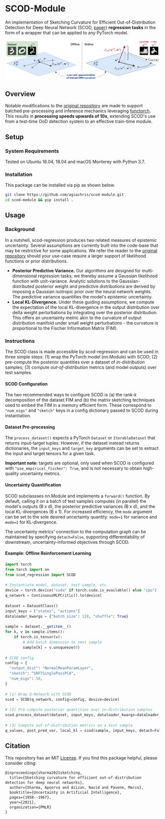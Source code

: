 # SCOD-Module
An implementation of Sketching Curvature for Efficient Out-of-Distribution Detection for Deep Neural Network (SCOD, [paper](https://arxiv.org/abs/2102.12567)) **regression tasks** in the form of a wrapper that can be applied to any PyTorch model.

![Figure](figures/scod_figure.png)


## Overview
Notable modifications to the [original repository](https://github.com/StanfordASL/SCOD) are made to support batched pre-processing and inference mechanics leveraging [functorch](https://pytorch.org/functorch/stable/). 
This results in **processing speeds upwards of 10x**, extending SCOD's use from a test-time OoD detection system to an effective train-time module.


## Setup

### System Requirements
Tested on Ubuntu 16.04, 18.04 and macOS Monterey with Python 3.7.

### Installation
This package can be installed via pip as shown below.

```bash
git clone https://github.com/agiachris/scod-module.git
cd scod-module && pip install .
```


## Usage

### Background
In a nutshell, scod-regression produces two related measures of epistemic uncertainty. 
Several assumptions are currently built into the code-base that may be restrictive for some applications.
We refer the reader to the [original repository](https://github.com/StanfordASL/SCOD) should your use-case require a larger support of likelihood functions or prior distributions.
- **Posterior Predictive Variance.** 
Our algorithms are designed for multi-dimensional regression tasks; we thereby assume a Gaussian likelihood function with unit-variance. 
Analytic solutions to the Gaussian-distributed posterior weight and predictive distributions are derived by imposing a Gaussian isotropic prior over the neural network weights.
The predictive variance quantifies the model's epistemic uncertainty.
- **Local KL-Divergence.**
Under these guiding assumptions, we compute the expectation of the local KL-divergence in the output distribution over delta weight perturbations by integrating over the posterior distribution. 
This offers an uncertainty metric akin to the curvature of output distribution manifold under small weight perturbations - the curvature is proportional to the Fischer Information Matrix (FIM). 

### Instructions
The SCOD class is made accessible by scod-regression and can be used in three simple steps: (1) wrap the PyTorch model (nn.Module) with SCOD; (2) pre-compute the posterior quantities over a dataset of *in-distribution* samples; (3) compute *out-of-distribution* metrics (and model outputs) over test samples.

#### SCOD Configuration
The two recommended ways to configure SCOD is (a) the rank-*k* decomposition of the dataset FIM and (b) the matrix sketching techniques used to embed the FIM in a memory efficient form.
These correspond to `"num_eigs"` and `"sketch"` keys in a config dictionary passed to SCOD during instantiation.

#### Dataset Pre-processing
The `process_dataset()` expects a PyTorch `Dataset` or `IterableDataset` that returns input-target tuples. 
However, if the dataset instead returns dictionaries, the `input_keys` and `target_key` arguments can be set to extract the input and target tensors for a given task.

**Important note:** targets are optional, only used when SCOD is configured with `"use_empirical_fischer": True`, and is not necessary to obtain high-quality uncertainty metrics.

#### Uncertainty Quantification
SCOD subclassses nn.Module and implements a `forward()` function. 
By default, calling it on a batch of test samples computes (in parallel) the model's outputs (B x d), the posterior predictive variances (B x d), and the local KL-divergences (B x 1). For increased efficiency, the `mode` argument can be set to the sole desired uncertainty quantity: `mode=1` for variance and `mode=2` for KL-divergence.


The uncertainty metrics' connection to the computation graph can be maintained by specifying `detach=False`, supporting differentiability of downstream, uncertainty-informed objectives through SCOD.

#### Example: Offline Reinforcement Learning
```python 
import torch
from torch import nn
from scod_regression import SCOD

# Instantiate model, dataset, test-sample, etc.
device = torch.device("cuda" if torch.cuda.is_available() else "cpu")
q_network = ContinuousMLPCritic().to(device)

dataset = DatasetClass()
input_keys = ["states", "actions"]
dataloader_kwargs = {"batch_size": 128, "shuffle": True}

sample = dataset.__getitem__()
for k, v in sample.items():
    if torch.is_tensor(v):
        # Add batch dimension to test sample
        sample[k] = v.unsqueeze(0)

# SCOD config
config = {
  "output_dist": "NormalMeanParamLayer",
  "sketch": "SRFTSinglePassPCA",
  "num_eigs": 50,
}

# (1) Wrap Q-Network with SCOD
scod = SCOD(q_network, config=config, device=device)

# (2) Pre-compute posterior quantities over in-distribution samples
scod.process_dataset(dataset, input_keys, dataloader_kwargs=dataloader_kwargs)

# (3) Compute out-of-distribution metrics on a test sample
q_values, post_pred_var, local_kl = scod(sample, input_keys, detach=False)
``` 


## Citation
This repository has an MIT [License](https://github.com/agiachris/scod-regression/blob/main/LICENSE). If you find this package helpful, please consider citing:
```
@inproceedings{sharma2021sketching,
  title={Sketching curvature for efficient out-of-distribution detection for deep neural networks},
  author={Sharma, Apoorva and Azizan, Navid and Pavone, Marco},
  booktitle={Uncertainty in Artificial Intelligence},
  pages={1958--1967},
  year={2021},
  organization={PMLR}
}
```
